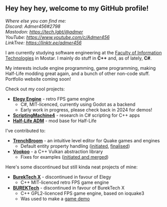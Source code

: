 
## Hey hey hey, welcome to my GitHub profile!

*Where else you can find me:*  
*Discord: Admer456#2798  
Mastodon: https://tech.lgbt/@admer  
YouTube: https://www.youtube.com/c/Admer456  
LinkTree: https://linktr.ee/admer456*

I am currently studying software engineering at the [Faculty of Information Technologies](https://www.fit.ba/) in Mostar. I mainly do stuff in **C++** and, as of lately, **C#**.

My interests include engine programming, game programming, making Half-Life modding great again, and a bunch of other non-code stuff. Portfolio website coming soon!

Check out my cool projects:
* [**Elegy Engine**](https://github.com/ElegyEngine) - retro FPS game engine
    - C#, MIT-licenced, currently using Godot as a backend
    - Early work in progress, please check back in 2024 for demos!
* [**ScriptingMachine4**](https://github.com/Admer456/ScriptingMachine4) - research in C# scripting for C++ apps
* [**Half-Life ADM**](https://github.com/Admer456/halflife-adm) - mod base for Half-Life

I've contributed to:
* [**TrenchBroom**](https://github.com/TrenchBroom/TrenchBroom) - an intuitive level editor for Quake games and engines
    - Default entity property handling ([initiated](https://github.com/TrenchBroom/TrenchBroom/pull/3941), [finalised](https://github.com/TrenchBroom/TrenchBroom/pull/4164))
* [**Vookoo**](https://github.com/andy-thomason/Vookoo) - a C++ Vulkan abstraction library
    - Fixes for examples ([initiated and merged](https://github.com/andy-thomason/Vookoo/pull/45))

Here's some discontinued but still kinda neat projects of mine:
* [**BurekTech X**](https://github.com/Admer456/btx-engine) - discontinued in favour of Elegy
    - C++ MIT-licenced retro FPS game engine
* [**BUREKTech**](https://github.com/Admer456/ioq3-burek) - discontinued in favour of BurekTech X
    - C++ GPL2-licenced FPS game engine, based on ioquake3
    - Was used to make a [game demo](https://www.youtube.com/watch?v=SzYP1LTfNuk&t=1668s)
